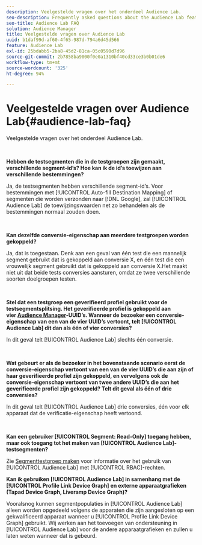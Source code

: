 ```yaml
---
description: Veelgestelde vragen over het onderdeel Audience Lab.
seo-description: Frequently asked questions about the Audience Lab feature.
seo-title: Audience Lab FAQ
solution: Audience Manager
title: Veelgestelde vragen over Audience Lab
uuid: b1daf99d-af60-4f65-987d-794a6d45d566
feature: Audience Lab
exl-id: 25bdabb5-2ba8-45d2-81ca-05c0590d7d96
source-git-commit: 2b7858ba9000f0e0a1310bf40cd33ce3b0b01de6
workflow-type: tm+mt
source-wordcount: '325'
ht-degree: 94%

---
```


# Veelgestelde vragen over Audience Lab{#audience-lab-faq}

Veelgestelde vragen over het onderdeel Audience Lab.

<br>

**Hebben de testsegmenten die in de testgroepen zijn gemaakt, verschillende segment-id’s? Hoe kan ik de id’s toewijzen aan verschillende bestemmingen?**

Ja, de testsegmenten hebben verschillende segment-id’s. Voor bestemmingen met [!UICONTROL Auto-fill Destination Mapping] of segmenten die worden verzonden naar [!DNL Google], zal [!UICONTROL Audience Lab] de toewijzingswaarden net zo behandelen als de bestemmingen normaal zouden doen.

<br>

**Kan dezelfde conversie-eigenschap aan meerdere testgroepen worden gekoppeld?**

Ja, dat is toegestaan. Denk aan een geval van één test die een mannelijk segment gebruikt dat is gekoppeld aan conversie X, en één test die een vrouwelijk segment gebruikt dat is gekoppeld aan conversie X.Het maakt niet uit dat beide tests conversies aansturen, omdat ze twee verschillende soorten doelgroepen testen.

<br>

**Stel dat een testgroep een geverifieerd profiel gebruikt voor de testsegmentsplitsing. Het geverifieerde profiel is gekoppeld aan vier [Audience Manager](../reference/ids-in-aam.md)-UUID’s. Wanneer de bezoeker een conversie-eigenschap van een van de vier UUID’s vertoont, telt [!UICONTROL Audience Lab] dit dan als één of vier conversies?**

In dit geval telt [!UICONTROL Audience Lab] slechts één conversie.

<br>

**Wat gebeurt er als de bezoeker in het bovenstaande scenario eerst de conversie-eigenschap vertoont van een van de vier UUID’s die aan zijn of haar geverifieerde profiel zijn gekoppeld, en vervolgens ook de conversie-eigenschap vertoont van twee andere UUID’s die aan het geverifieerde profiel zijn gekoppeld? Telt dit geval als één of drie conversies?**

In dit geval telt [!UICONTROL Audience Lab] drie conversies, één voor elk apparaat dat de verificatie-eigenschap heeft vertoond.

<br>

**Kan een gebruiker [!UICONTROL Segment: Read-Only] toegang hebben, maar ook toegang tot het maken van [!UICONTROL Audience Lab]-testsegmenten?**

Zie [Segmenttestgroep maken](../features/audience-lab/audience-lab-manage-test-groups.md#create-test-groups) voor informatie over het gebruik van [!UICONTROL Audience Lab] met [!UICONTROL RBAC]-rechten.

**Kan ik gebruiken [!UICONTROL Audience Lab] in samenhang met de [!UICONTROL Profile Link Device Graph] en externe apparaatgrafieken (Tapad Device Graph, Liveramp Device Graph)?**

Vooralsnog kunnen segmentpopulaties in [!UICONTROL Audience Lab] alleen worden opgedeeld volgens de apparaten die zijn aangesloten op een gekwalificeerd apparaat wanneer u [!UICONTROL Profile Link Device Graph] gebruikt. Wij werken aan het toevoegen van ondersteuning in [!UICONTROL Audience Lab] voor de andere apparaatgrafieken en zullen u laten weten wanneer dat is gebeurd.

